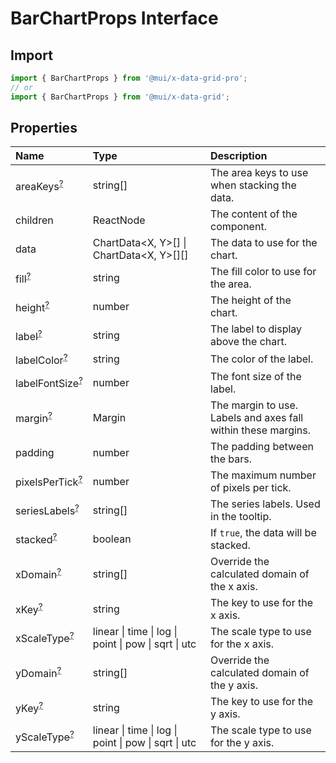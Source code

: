 # BarChartProps Interface

<p class="description"></p>

## Import

```js
import { BarChartProps } from '@mui/x-data-grid-pro';
// or
import { BarChartProps } from '@mui/x-data-grid';
```

## Properties

| Name                                                                                            | Type                                                                                | Description                                                        |
| :---------------------------------------------------------------------------------------------- | :---------------------------------------------------------------------------------- | :----------------------------------------------------------------- |
| <span class="prop-name optional">areaKeys<sup><abbr title="optional">?</abbr></sup></span>      | <span class="prop-type">string[]</span>                                             | The area keys to use when stacking the data.                       |
| <span class="prop-name">children</span>                                                         | <span class="prop-type">ReactNode</span>                                            | The content of the component.                                      |
| <span class="prop-name">data</span>                                                             | <span class="prop-type">ChartData&lt;X, Y&gt;[] \| ChartData&lt;X, Y&gt;[][]</span> | The data to use for the chart.                                     |
| <span class="prop-name optional">fill<sup><abbr title="optional">?</abbr></sup></span>          | <span class="prop-type">string</span>                                               | The fill color to use for the area.                                |
| <span class="prop-name optional">height<sup><abbr title="optional">?</abbr></sup></span>        | <span class="prop-type">number</span>                                               | The height of the chart.                                           |
| <span class="prop-name optional">label<sup><abbr title="optional">?</abbr></sup></span>         | <span class="prop-type">string</span>                                               | The label to display above the chart.                              |
| <span class="prop-name optional">labelColor<sup><abbr title="optional">?</abbr></sup></span>    | <span class="prop-type">string</span>                                               | The color of the label.                                            |
| <span class="prop-name optional">labelFontSize<sup><abbr title="optional">?</abbr></sup></span> | <span class="prop-type">number</span>                                               | The font size of the label.                                        |
| <span class="prop-name optional">margin<sup><abbr title="optional">?</abbr></sup></span>        | <span class="prop-type">Margin</span>                                               | The margin to use.<br />Labels and axes fall within these margins. |
| <span class="prop-name">padding</span>                                                          | <span class="prop-type">number</span>                                               | The padding between the bars.                                      |
| <span class="prop-name optional">pixelsPerTick<sup><abbr title="optional">?</abbr></sup></span> | <span class="prop-type">number</span>                                               | The maximum number of pixels per tick.                             |
| <span class="prop-name optional">seriesLabels<sup><abbr title="optional">?</abbr></sup></span>  | <span class="prop-type">string[]</span>                                             | The series labels. Used in the tooltip.                            |
| <span class="prop-name optional">stacked<sup><abbr title="optional">?</abbr></sup></span>       | <span class="prop-type">boolean</span>                                              | If `true`, the data will be stacked.                               |
| <span class="prop-name optional">xDomain<sup><abbr title="optional">?</abbr></sup></span>       | <span class="prop-type">string[]</span>                                             | Override the calculated domain of the x axis.                      |
| <span class="prop-name optional">xKey<sup><abbr title="optional">?</abbr></sup></span>          | <span class="prop-type">string</span>                                               | The key to use for the x axis.                                     |
| <span class="prop-name optional">xScaleType<sup><abbr title="optional">?</abbr></sup></span>    | <span class="prop-type">linear \| time \| log \| point \| pow \| sqrt \| utc</span> | The scale type to use for the x axis.                              |
| <span class="prop-name optional">yDomain<sup><abbr title="optional">?</abbr></sup></span>       | <span class="prop-type">string[]</span>                                             | Override the calculated domain of the y axis.                      |
| <span class="prop-name optional">yKey<sup><abbr title="optional">?</abbr></sup></span>          | <span class="prop-type">string</span>                                               | The key to use for the y axis.                                     |
| <span class="prop-name optional">yScaleType<sup><abbr title="optional">?</abbr></sup></span>    | <span class="prop-type">linear \| time \| log \| point \| pow \| sqrt \| utc</span> | The scale type to use for the y axis.                              |
